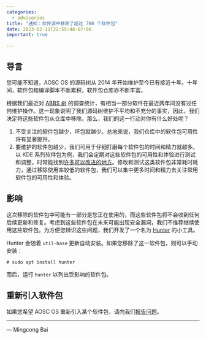 ```yaml
---
categories:
  - advisories
title: "通知：软件源中移除了超过 700 个软件包"
date: 2023-02-11T22:55:48-07:00
important: true

---
```


导言
----

您可能不知道，AOSC OS 的源码树从 2014 年开始维护至今已有接近十年。十年间，软件包和编译脚本不断累积，软件包仓库亦不断丰富。

根据我们最近对 [ABBS 树](https://github.com/AOSC-Dev/aosc-os-abbs) 的调查统计，有相当一部分软件在最近两年间没有过任何维护操作。这一现象说明了我们源码树维护不平均和不充分的事实，因此，我们决定将这些软件包从仓库中移除。那么，我们的这一行动对你有什么好处呢？

1. 不受关注的软件包越少，坏包就越少。总地来说，我们仓库中的软件包可用性将有显著提升。
2. 要维护的软件包越少，我们可用于仔细打磨每个软件包的时间和精力就越多。以 KDE 系列软件包为例，我们会定期对这些软件包的可用性和体验进行测试和调整，时常能找到[许多可以改进的地方](https://wiki.aosc.io/developer/minutes/20230204/)。修改和测试这类软件包非常耗时耗力，通过移除使用率较低的软件包，我们可以集中更多时间和精力去关注常用软件包的可用性和体验。

影响
----

这次移除的软件包中可能有一部分是您正在使用的，而这些软件包将不会收到任何后续更新和修复。考虑到这些软件包在未来可能出现安全漏洞，我们不推荐继续使用这些软件包。为方便您辨识这些问题，我们开发了一个名为 [Hunter](https://github.com/AOSC-Dev/hunter) 的小工具。

Hunter 会随着 `util-base` 更新自动安装。如果您移除了这一软件包，则可以手动安装：

```
# sudo apt install hunter
```

而后，运行 `hunter` 以列出受影响的软件包。

重新引入软件包
--------------

如果您希望 AOSC OS 重新引入某个软件包，请向我们[报告问题](https://github.com/AOSC-Dev/aosc-os-abbs/issues/new?assignees=&labels=&template=bug-report.yml)。

---

— Mingcong Bai
